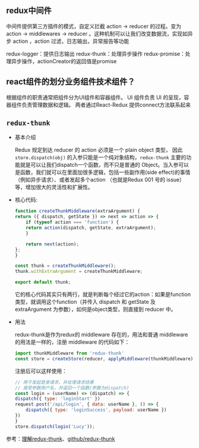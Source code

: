 
<!-- 
你有了解Rxjs是什么吗？它是做什么的？
在Redux中怎么发起网络请求？
Redux怎样重置状态？
Redux怎样设置初始状态？
Context api可以取代Redux吗？为什么？
推荐在reducer中触发Action吗？为什么？
Redux怎么添加新的中间件？
redux-saga和redux-thunk有什么本质的区别？
在React中你是怎么对异步方案进行选型的？
你知道redux-saga的原理吗？
你有使用过redux-saga中间件吗？它是干什么的？
Redux中异步action和同步action最大的区别是什么？
Redux和vuex有什么区别？
Redux的中间件是什么？你有用过哪些Redux的中间件？
说说Redux的实现流程
Mobx的设计思想是什么？
Redux由哪些组件构成？
Mobx和Redux有什么区别？
在React项目中你是如何选择Redux和Mobx的？说说你的理解
你有在React中使用过Mobx吗？它的运用场景有哪些？
Redux的thunk作用是什么？
Redux的数据存储和本地储存有什么区别？
在Redux中，什么是reducer？它有什么作用？
举例说明怎么在Redux中定义action？
在Redux中，什么是action？
在Redux中，什么是store？
为什么Redux能做到局部渲染呢？
说说Redux的优缺点分别是什么？
Redux和Flux的区别是什么？
Redux它的三个原则是什么？
什么是单一数据源？
什么是Redux？说说你对Redux的理解？有哪些运用场景？

 -->




## redux中间件
中间件提供第三方插件的模式，自定义拦截 action -> reducer 的过程。变为 action -> middlewares -> reducer 。这种机制可以让我们改变数据流，实现如异步 action ，action 过滤，日志输出，异常报告等功能

redux-logger：提供日志输出
redux-thunk：处理异步操作
redux-promise：处理异步操作，actionCreator的返回值是promise


## react组件的划分业务组件技术组件？
根据组件的职责通常把组件分为UI组件和容器组件。
UI 组件负责 UI 的呈现，容器组件负责管理数据和逻辑。
两者通过React-Redux 提供connect方法联系起来

## `redux-thunk`

- 基本介绍

    Redux 规定到达 reducer 的 action 必须是一个 plain object 类型， 因此 `store.dispatch(obj)` 的入参只能是一个纯对象结构，`redux-thunk` 主要的功能就是可以让我们dispatch一个函数，而不只是普通的 Object。当入参可以是函数，我们就可以在里面加很多逻辑，包括一些副作用(side effect)的事情（例如异步请求）、或者发起多个action （也就是Redux 001 号的 issue）等，增加很大的灵活性和扩展性。

- 核心代码:
    
    ```js
    function createThunkMiddleware(extraArgument) {
    return ({ dispatch, getState }) => next => action => {
        if (typeof action === 'function') {
        return action(dispatch, getState, extraArgument);
        }

        return next(action);
    };
    }

    const thunk = createThunkMiddleware();
    thunk.withExtraArgument = createThunkMiddleware;

    export default thunk;
    ```
    它的核心代码其实只有两行，就是判断每个经过它的action：如果是function类型，就调用这个function（并传入 dispatch 和 getState 及 extraArgument 为参数），如何是object类型，则直接到 reducer 中。

- 用法

    redux-thunk是作为redux的 middleware 存在的，用法和普通 middleware 的用法是一样的，注册 middleware 的代码如下：

    ```js
    import thunkMiddleware from 'redux-thunk'
    const store = createStore(reducer, applyMiddleware(thunkMiddleware))
    ```

    注册后可以这样使用：

    ```js
    // 用于发起登录请求，并处理请求结果
    // 接受参数用户名，并返回一个函数(参数为dispatch)
    const login = (userName) => (dispatch) => {
    dispatch({ type: 'loginStart' })
    request.post('/api/login', { data: userName }, () => {
        dispatch({ type: 'loginSuccess', payload: userName })
    })
    }
    store.dispatch(login('Lucy'));

    ```

参考：[理解redux-thunk](https://zhuanlan.zhihu.com/p/85403048)、[github/redux-thunk](https://github.com/reduxjs/redux-thunk)
